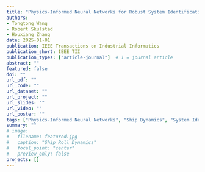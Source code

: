 ```yaml
---
title: "Physics-Informed Neural Networks for Robust System Identification of Ship Roll Dynamics with Noise Resilience"
authors:
- Tongtong Wang
- Robert Skulstad
- Houxiang Zhang
date: 2025-01-01
publication: IEEE Transactions on Industrial Informatics
publication_short: IEEE TII
publication_types: ["article-journal"]  # 1 = journal article
abstract: ""
featured: false
doi: ""
url_pdf: ""
url_code: ""
url_dataset: ""
url_project: ""
url_slides: ""
url_video: ""
url_poster: ""
tags: ["Physics-Informed Neural Networks", "Ship Dynamics", "System Identification"]
summary: ""
# image:
#   filename: featured.jpg
#   caption: "Ship Roll Dynamics"
#   focal_point: "center"
#   preview_only: false
projects: []
---
```

